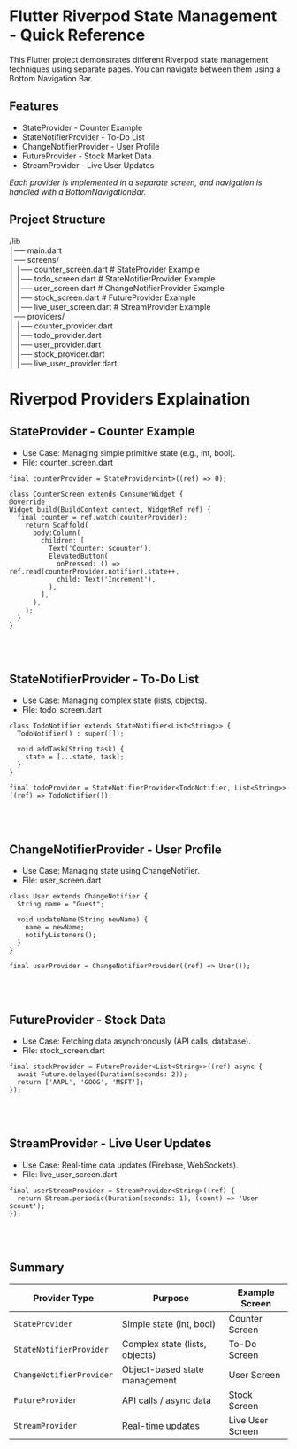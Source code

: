 # Flutter Riverpod State Management - Quick Reference

This Flutter project demonstrates different Riverpod state management techniques using separate pages. You can navigate between them using a Bottom Navigation Bar.

## Features
- StateProvider - Counter Example <br>
- StateNotifierProvider - To-Do List <br>
- ChangeNotifierProvider - User Profile <br>
- FutureProvider - Stock Market Data <br>
- StreamProvider - Live User Updates <br>

<i>Each provider is implemented in a separate screen, and navigation is handled with a BottomNavigationBar.</i>

## Project Structure

/lib <br>
│── main.dart <br>
│── screens/ <br>
│   │── counter_screen.dart          # StateProvider Example <br>
│   │── todo_screen.dart             # StateNotifierProvider Example <br>
│   │── user_screen.dart             # ChangeNotifierProvider Example <br>
│   │── stock_screen.dart            # FutureProvider Example <br>
│   │── live_user_screen.dart        # StreamProvider Example <br>
│── providers/ <br>
│   │── counter_provider.dart <br>
│   │── todo_provider.dart <br>
│   │── user_provider.dart <br>
│   │── stock_provider.dart <br>
│   │── live_user_provider.dart <br>

# Riverpod Providers Explaination

## StateProvider - Counter Example
- Use Case: Managing simple primitive state (e.g., int, bool).
- File: counter_screen.dart
```
final counterProvider = StateProvider<int>((ref) => 0);

class CounterScreen extends ConsumerWidget {
@override
Widget build(BuildContext context, WidgetRef ref) {
  final counter = ref.watch(counterProvider);
    return Scaffold(
      body:Column(
        children: [
          Text('Counter: $counter'),
          ElevatedButton(
            onPressed: () => ref.read(counterProvider.notifier).state++,
            child: Text('Increment'),
          ),
        ],
      ),
    );
  }
}
```
<br><br>
## StateNotifierProvider - To-Do List
- Use Case: Managing complex state (lists, objects).
- File: todo_screen.dart

```
class TodoNotifier extends StateNotifier<List<String>> {
  TodoNotifier() : super([]);

  void addTask(String task) {
    state = [...state, task];
  }
}

final todoProvider = StateNotifierProvider<TodoNotifier, List<String>>((ref) => TodoNotifier());
```
<br><br>
## ChangeNotifierProvider - User Profile
- Use Case: Managing state using ChangeNotifier.
- File: user_screen.dart

```
class User extends ChangeNotifier {
  String name = "Guest";

  void updateName(String newName) {
    name = newName;
    notifyListeners();
  }
}

final userProvider = ChangeNotifierProvider((ref) => User());
```
<br><br>
## FutureProvider - Stock Data
- Use Case: Fetching data asynchronously (API calls, database).
- File: stock_screen.dart

```
final stockProvider = FutureProvider<List<String>>((ref) async {
  await Future.delayed(Duration(seconds: 2));
  return ['AAPL', 'GOOG', 'MSFT'];
});
```
<br><br>
##  StreamProvider - Live User Updates
- Use Case: Real-time data updates (Firebase, WebSockets).
- File: live_user_screen.dart

```
final userStreamProvider = StreamProvider<String>((ref) {
  return Stream.periodic(Duration(seconds: 1), (count) => 'User $count');
});

```
<br><br>
## Summary
| Provider Type          | Purpose                         | Example Screen    |
|------------------------|--------------------------------|-------------------|
| `StateProvider`       | Simple state (int, bool)      | Counter Screen    |
| `StateNotifierProvider` | Complex state (lists, objects) | To-Do Screen      |
| `ChangeNotifierProvider` | Object-based state management | User Screen       |
| `FutureProvider`      | API calls / async data        | Stock Screen      |
| `StreamProvider`      | Real-time updates             | Live User Screen  |
